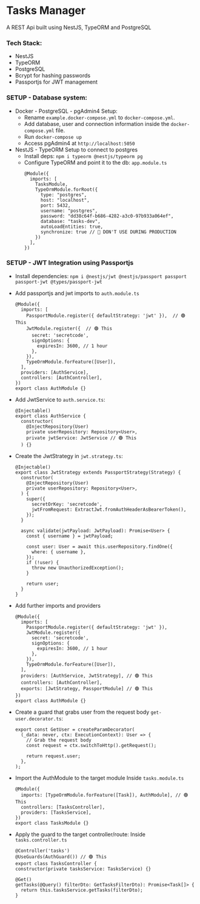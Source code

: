 # Tasks Manager

A REST Api built using NestJS, TypeORM and PostgreSQL

### Tech Stack:

- NestJS
- TypeORM
- PostgreSQL
- Bcrypt for hashing passwords
- Passportjs for JWT management

### SETUP - Database system:

- Docker - PostgreSQL - pgAdmin4 Setup:
  - Rename `example.docker-compose.yml` to `docker-compose.yml`.
  - Add database, user and connection information inside the `docker-compose.yml` file.
  - Run `docker-compose up`
  - Access pgAdmin4 at `http://localhost:5050`
- NestJS - TypeORM Setup to connect to postgres
  - Install deps: `npm i typeorm @nestjs/typeorm pg`
  - Configure TypeORM and point it to the db: `app.module.ts`
    ```
    @Module({
      imports: [
        TasksModule,
        TypeOrmModule.forRoot({
          type: "postgres",
          host: "localhost",
          port: 5432,
          username: "postgres",
          password: "dd38c64f-b686-4282-a3c0-97b933a064ef",
          database: "tasks-dev",
          autoLoadEntities: true,
          synchronize: true // 🚫 DON'T USE DURING PRODUCTION
        })
      ],
    })
    ```

### SETUP - JWT Integration using Passportjs

- Install dependencies: `npm i @nestjs/jwt @nestjs/passport passport passport-jwt @types/passport-jwt`
- Add passportjs and jwt imports to `auth.module.ts`
  ```
  @Module({
    imports: [
      PassportModule.register({ defaultStrategy: 'jwt' }),  // 🟢 This
      JwtModule.register({  // 🟢 This
        secret: 'secretcode',
        signOptions: {
          expiresIn: 3600, // 1 hour
        },
      }),
      TypeOrmModule.forFeature([User]),
    ],
    providers: [AuthService],
    controllers: [AuthController],
  })
  export class AuthModule {}
  ```
- Add JwtService to `auth.service.ts`:
  ```
  @Injectable()
  export class AuthService {
    constructor(
      @InjectRepository(User)
      private userRepository: Repository<User>,
      private jwtService: JwtService // 🟢 This
    ) {}
  ```
- Create the JwtStrategy in `jwt.strategy.ts`:

  ```
  @Injectable()
  export class JwtStrategy extends PassportStrategy(Strategy) {
    constructor(
      @InjectRepository(User)
      private userRepository: Repository<User>,
    ) {
      super({
        secretOrKey: 'secretcode',
        jwtFromRequest: ExtractJwt.fromAuthHeaderAsBearerToken(),
      });
    }

    async validate(jwtPayload: JwtPayload): Promise<User> {
      const { username } = jwtPayload;

      const user: User = await this.userRepository.findOne({
        where: { username },
      });
      if (!user) {
        throw new UnauthorizedException();
      }

      return user;
    }
  }
  ```

- Add further imports and providers
  ```
  @Module({
    imports: [
      PassportModule.register({ defaultStrategy: 'jwt' }),
      JwtModule.register({
        secret: 'secretcode',
        signOptions: {
          expiresIn: 3600, // 1 hour
        },
      }),
      TypeOrmModule.forFeature([User]),
    ],
    providers: [AuthService, JwtStrategy], // 🟢 This
    controllers: [AuthController],
    exports: [JwtStrategy, PassportModule] // 🟢 This
  })
  export class AuthModule {}
  ```
- Create a guard that grabs user from the request body `get-user.decorator.ts`:

  ```
  export const GetUser = createParamDecorator(
    (_data: never, ctx: ExecutionContext): User => {
      // Grab the request body
      const request = ctx.switchToHttp().getRequest();

      return request.user;
    },
  );
  ```

- Import the AuthModule to the target module
  Inside `tasks.module.ts`
  ```
  @Module({
    imports: [TypeOrmModule.forFeature([Task]), AuthModule], // 🟢 This
    controllers: [TasksController],
    providers: [TasksService],
  })
  export class TasksModule {}
  ```
- Apply the guard to the target controller/route:
  Inside `tasks.controller.ts`

  ```
  @Controller('tasks')
  @UseGuards(AuthGuard()) // 🟢 This
  export class TasksController {
  constructor(private tasksService: TasksService) {}

  @Get()
  getTasks(@Query() filterDto: GetTasksFilterDto): Promise<Task[]> {
    return this.tasksService.getTasks(filterDto);
  }
  ```
